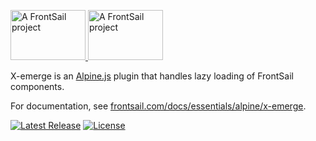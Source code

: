 <p>
  <a href="https://www.frontsail.com/#gh-light-mode-only" target="_blank">
    <img src="https://brand.frontsail.com/logo-github-dark.svg" alt="A FrontSail project" width="120" height="80">
  </a>
  <a href="https://www.frontsail.com/#gh-dark-mode-only" target="_blank">
    <img src="https://brand.frontsail.com/logo-github-light.svg" alt="A FrontSail project" width="120" height="80">
  </a>
</p>

X-emerge is an [Alpine.js](https://github.com/alpinejs/alpine) plugin that handles lazy loading of FrontSail components.

For documentation, see [frontsail.com/docs/essentials/alpine/x-emerge](https://www.frontsail.com/docs/essentials/alpine/x-emerge).

<p>
  <a href="https://github.com/frontsail/x-emerge/releases"><img src="https://img.shields.io/github/v/release/frontsail/x-emerge?display_name=tag&style=flat-square" alt="Latest Release"></a>
  <a href="https://github.com/frontsail/x-emerge/blob/main/LICENSE"><img src="https://img.shields.io/github/license/frontsail/x-emerge.svg?style=flat-square" alt="License"></a>
</p>
